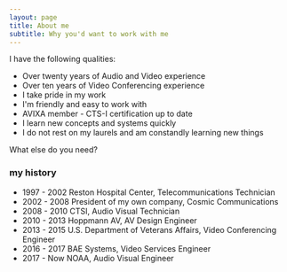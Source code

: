 ```yaml
---
layout: page
title: About me
subtitle: Why you'd want to work with me
---
```


I have the following qualities:

- Over twenty years of Audio and Video experience
- Over ten years of Video Conferencing experience
- I take pride in my work
- I'm friendly and easy to work with
- AVIXA member - CTS-I certification up to date
- I learn new concepts and systems quickly
- I do not rest on my laurels and am constandly learning new things 

What else do you need?

### my history

- 1997 - 2002 Reston Hospital Center, Telecommunications Technician
- 2002 - 2008 President of my own company, Cosmic Communications
- 2008 - 2010 CTSI, Audio Visual Technician
- 2010 - 2013 Hoppmann AV, AV Design Engineer
- 2013 - 2015 U.S. Department of Veterans Affairs, Video Conferencing Engineer
- 2016 - 2017 BAE Systems, Video Services Engineer
- 2017 - Now  NOAA, Audio Visual Engineer